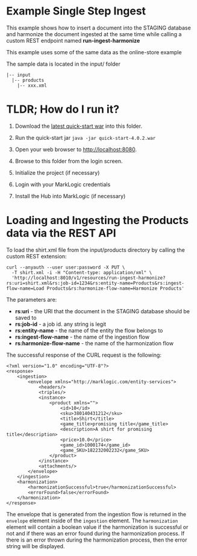 # Example Single Step Ingest
This example shows how to insert a document into the STAGING database and harmonize the document ingested at the same time while calling a custom REST endpoint named **run-ingest-harmonize**

This example uses some of the same data as the online-store example

The sample data is located in the input/ folder
```
|-- input
  |-- products
    |-- xxx.xml
```

# TLDR; How do I run it?
1. Download the [latest quick-start war](https://github.com/marklogic/marklogic-data-hub/releases/download/4.0.2/quick-start-4.0.2.war) into this folder.

1. Run the quick-start jar `java -jar quick-start-4.0.2.war`

1. Open your web browser to [http://localhost:8080](http://localhost:8080).

1. Browse to this folder from the login screen.

1. Initialize the project (if necessary)

1. Login with your MarkLogic credentials

1. Install the Hub into MarkLogic (if necessary)

# Loading and Ingesting the Products data via the REST API
To load the shirt.xml file from the input/products directory by calling the custom REST extension:

```
curl --anyauth --user user:password -X PUT \
  -T shirt.xml -i -H "Content-type: application/xml" \
  'http://localhost:8010/v1/resources/run-ingest-harmonize?rs:uri=shirt.xml&rs:job-id=1234&rs:entity-name=Products&rs:ingest-flow-name=Load Products&rs:harmonize-flow-name=Harmonize Products'
```

The parameters are:
- **rs:uri** - the URI that the document in the STAGING database should be saved to
- **rs:job-id** - a job id. any string is legit
- **rs:entity-name** - the name of the entity the flow belongs to
- **rs:ingest-flow-name** - the name of the ingestion flow
- **rs:harmonize-flow-name** - the name of the harmonization flow

The successful response of the CURL request is the following:
```
<?xml version="1.0" encoding="UTF-8"?>
<response>
    <ingestion>
        <envelope xmlns="http://marklogic.com/entity-services">
            <headers/>
            <triples/>
            <instance>
                <product xmlns="">
                    <id>10</id>
                    <sku>380140431212</sku>
                    <title>Shirt</title>
                    <game_title>promising title</game_title>
                    <description>A shirt for promising title</description>
                    <price>10.0</price>
                    <game_id>1000174</game_id>
                    <game_SKU>182232002232</game_SKU>
                </product>
            </instance>
            <attachments/>
        </envelope>
    </ingestion>
    <harmonization>
        <harmonizationSuccessful>true</harmonizationSuccessful>
        <errorFound>false</errorFound>
    </harmonization>
</response>
```

The envelope that is generated from the ingestion flow is returned in the `envelope` element inside of the `ingestion` element.  The `harmonization` element will contain a boolean value if the harmonization is successful or not and if there was an error found during the harmonization process.  If there is an error thrown during the harmonization process, then the error string will be displayed.
